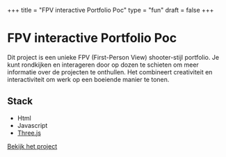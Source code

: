 +++
title = "FPV interactive Portfolio Poc"
type = "fun"
draft = false
+++

# FPV interactive Portfolio Poc

Dit project is een unieke FPV (First-Person View) shooter-stijl portfolio. Je kunt rondkijken en interageren door op dozen te schieten om meer informatie over de projecten te onthullen. Het combineert creativiteit en interactiviteit om werk op een boeiende manier te tonen.

## Stack
- Html
- Javascript
- [Three.js](https://threejs.org)

[Bekijk het project](https://jo-qu.pages.dev/)